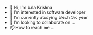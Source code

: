 - 👋 Hi, I’m bala Krishna 
- 👀 I’m interested in software developer 
- 🌱 I’m currently studying btech 3rd year
- 💞️ I’m looking to collaborate on ...
- 📫 How to reach me ...

<!---
balu7730/balu7730 is a ✨ special ✨ repository because its `README.md` (this file) appears on your GitHub profile.
You can click the Preview link to take a look at your changes.
--->
